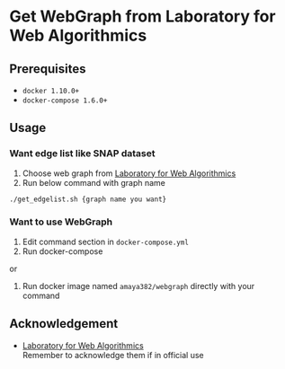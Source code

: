 # Get WebGraph from Laboratory for Web Algorithmics

## Prerequisites

* `docker 1.10.0+`
* `docker-compose 1.6.0+`


## Usage
### Want edge list like SNAP dataset

1. Choose web graph from [Laboratory for Web Algorithmics](http://law.di.unimi.it/datasets.php)
2. Run below command with graph name

```sh
./get_edgelist.sh {graph name you want}
```

### Want to use WebGraph

1. Edit command section in `docker-compose.yml`
2. Run docker-compose

or

1. Run docker image named `amaya382/webgraph` directly with your command


## Acknowledgement

* [Laboratory for Web Algorithmics](http://law.di.unimi.it/)  
Remember to acknowledge them if in official use

